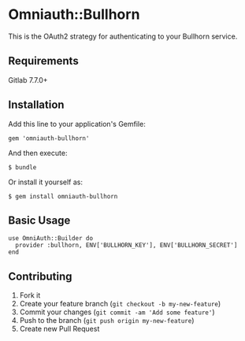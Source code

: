 # Omniauth::Bullhorn

This is the OAuth2 strategy for authenticating to your Bullhorn service.

## Requirements

Gitlab 7.7.0+
 
## Installation

Add this line to your application's Gemfile:

    gem 'omniauth-bullhorn'

And then execute:

    $ bundle

Or install it yourself as:

    $ gem install omniauth-bullhorn

## Basic Usage

    use OmniAuth::Builder do
      provider :bullhorn, ENV['BULLHORN_KEY'], ENV['BULLHORN_SECRET']
    end


## Contributing

1. Fork it
2. Create your feature branch (`git checkout -b my-new-feature`)
3. Commit your changes (`git commit -am 'Add some feature'`)
4. Push to the branch (`git push origin my-new-feature`)
5. Create new Pull Request
